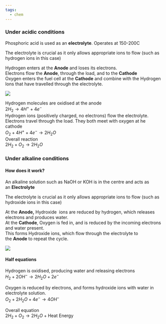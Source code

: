 ```yaml
---
tags:
  - chem
---
```

### Under acidic conditions
Phosphoric acid is used as an **electrolyte**. Operates at 150-200C  
  
The electrolyte is crucial as it only allows appropriate ions to flow (such as hydrogen ions in this case)  
  
Hydrogen enters at the **Anode** and loses its electrons.   
Electrons flow the **Anode**, through the load, and to the **Cathode**   
Oxygen enters the fuel cell at the **Cathode** and combine with the Hydrogen Ions that have travelled through the electrolyte.   
  
![](http://127.0.0.1:37871/paste-afd9e8af51903dbf01e4d598a34621ff03227bf4.jpg)


Hydrogen molecules are oxidised at the anode  
$2H_2 \rightarrow 4H^+ + 4e^-$  
Hydrogen ions (positively charged, no electrons) flow the electrolyte. Electrons travel through the load. They both meet with oxygen at he cathode   
$O_2 + 4H^+ + 4e^- \rightarrow 2H_2O$  
Overall reaction  
$2H_2 + O_2 \rightarrow 2H_2O$
### Under alkaline conditions
#### How does it work?
An alkaline solution such as NaOH or KOH is in the centre and acts as an **Electrolyte**   

The electrolyte is crucial as it only allows appropriate ions to flow (such as hydroxide ions in this case) 
  
At the **Anode,** Hydroxide  ions are reduced by hydrogen, which releases electrons and produces water.   
At the **Cathode**, Oxygen is fed in, and is reduced by the incoming electrons and water present.   
This forms Hydroxide ions, which flow through the electrolyte to the **Anode** to repeat the cycle.   
  
![](http://127.0.0.1:37871/paste-c2f7fae59cc44314dbdea3ac13345b9d584349a3.jpg)

#### Half equations
Hydrogen is oxidised, producing water and releasing electrons  
$H_2 + 2OH^- \rightarrow 2H_2O + 2e^-$
  
Oxygen is reduced by electrons, and forms hydroxide ions with water in electrolyte solution.   
$O_2 + 2H_2O +4e^- \rightarrow 4OH^-$  
  
Overall equation  
$2H_2 + O_2 \rightarrow 2H_2O + \textrm{Heat Energy}$